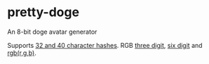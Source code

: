pretty-doge
===========

An 8-bit doge avatar generator 

Supports [32 and 40 character hashes](https://jmatt.org/d/31c74b8acbf889e981308976a6b4f64ffc99a2b7). RGB [three digit](https://jmatt.org/d/333), [six digit](https://jmatt.org/d/235235) and [rgb(r,g,b)](https://jmatt.org/d/rgb(114,0,208)).



